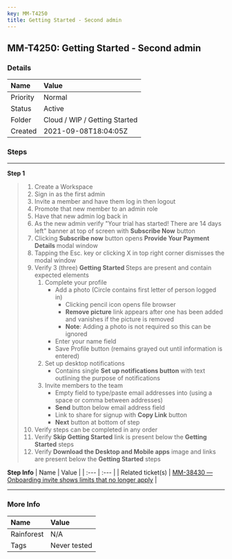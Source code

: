 ```yaml
---
key: MM-T4250
title: Getting Started - Second admin
---
```


## MM-T4250: Getting Started - Second admin

### Details

| Name     | Value                         |
| :------- | :---------------------------- |
| Priority | Normal                        |
| Status   | Active                        |
| Folder   | Cloud / WIP / Getting Started |
| Created  | 2021-09-08T18:04:05Z          |

### Steps

<hr/>

**Step 1**

> <article><ol><li>Create a Workspace</li><li>Sign in as the first admin</li><li>Invite a member and have them log in then logout</li><li>Promote that new member to an admin role</li><li>Have that new admin log back in</li><li>As the new admin verify "Your trial has started! There are 14 days left" banner at top of screen with <strong>Subscribe Now</strong> button</li><li>Clicking <strong>Subscribe now</strong> button opens <strong>Provide Your Payment Details </strong>modal window</li><li>Tapping the Esc. key or clicking X in top right corner dismisses the modal window</li><li>Verify 3 (three) <strong>Getting Started </strong>Steps are present and contain expected elements<ol><li>Complete your profile<ul><li>Add a photo (Circle contains first letter of person logged in)<ul><li>Clicking pencil icon opens file browser</li><li><strong>Remove picture</strong> link appears after one has been added and vanishes if the picture is removed</li><li><strong>Note</strong>: Adding a photo is not required so this can be ignored</li></ul></li><li>Enter your name field</li><li>Save Profile button (remains grayed out until information is entered)</li></ul></li><li>Set up desktop notifications<ul><li>Contains single <strong>Set up notifications button</strong> with text outlining the purpose of notifications </li></ul></li><li>Invite members to the team<ul><li>Empty field to type/paste email addresses into (using a space or comma between addresses)</li><li><strong>Send</strong> button below email address field</li><li>Link to share for signup with <strong>Copy Link</strong> button</li><li><strong>Next</strong> button at bottom of step</li></ul></li></ol></li><li>Verify steps can be completed in any order</li><li>Verify <strong>Skip Getting Started</strong> link is present below the <strong>Getting Started</strong> steps</li><li>Verify <strong>Download the Desktop and Mobile apps</strong> image and links are present below the <strong>Getting Started</strong> steps</li></ol></article>

**Step Info**
| Name | Value |
| :--- | :--- |
| Related ticket(s) | <a href="https://mattermost.atlassian.net/browse/MM-38430">MM-38430 — Onboarding invite shows limits that no longer apply</a> |

<hr/>

### More Info

| Name       | Value        |
| :--------- | :----------- |
| Rainforest | N/A          |
| Tags       | Never tested |

